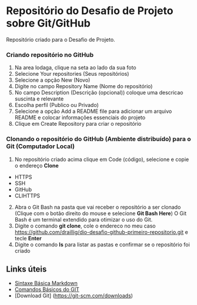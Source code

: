 # Repositório do Desafio de Projeto sobre Git/GitHub

Repositório criado para o Desafio de Projeto.

### Criando repositório no GitHub
1. Na area lodaga, clique na seta ao lado da sua foto
2. Selecione Your repositories (Seus repositórios)
3. Selecione a opção New (Novo)
4. Digite no campo Repository Name (Nome do repositório)
5. No campo Description (Descrição (opcional)) coloque uma descricao suscinta e relevante
6. Escolha perfil (Publico ou Privado)
7. Selecione a opção Add a README file para adicionar um arquivo README e colocar informações essenciais do projeto
8. Clique em Create Repository para criar o repositório

### Clonando o repositório do GitHub (Ambiente distribuído) para o Git (Computador Local)

1. No repositório criado acima clique em Code (código), selecione e copie o endereço  **Clone**
- HTTPS
- SSH
- GitHub 
- CLIHTTPS
2. Abra o Git Bash na pasta que vai receber o repositório a ser clonado (Clique com o botão direito do mouse e selecione **Git Bash Here**) O Git Bash é um terminal extendido para otimizar o uso do Git.
3. Digite o comando **git clone**, cole o endereco no meu caso https://github.com/draillig/dio-desafio-github-primeiro-repositorio.git e tecle **Enter**
4. Digite o comando **ls** para listar as pastas e confirmar se o repositório foi criado

## Links úteis

- [Sintaxe Básica Markdown](https://www.markdownguide.org/basic-syntax/)
- [Comandos Básicos do GIT](https://comandosgit.github.io/)
- [Download Git] (https://git-scm.com/downloads)
